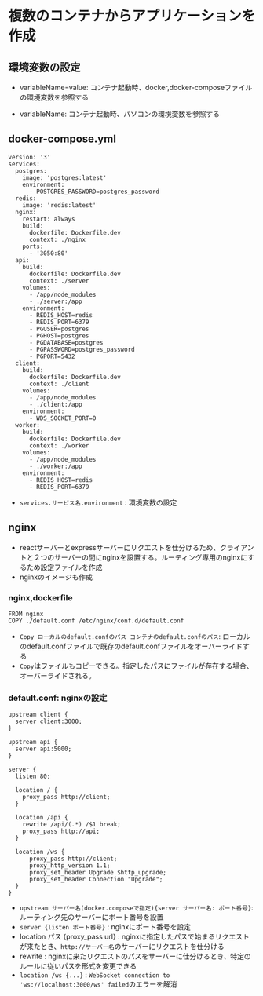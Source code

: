 # 複数のコンテナからアプリケーションを作成



## 環境変数の設定

  - variableName=value: コンテナ起動時、docker,docker-composeファイルの環境変数を参照する

  - variableName: コンテナ起動時、パソコンの環境変数を参照する

## docker-compose.yml

```
version: '3'
services:
  postgres:
    image: 'postgres:latest'
    environment:
      - POSTGRES_PASSWORD=postgres_password
  redis:
    image: 'redis:latest'
  nginx:
    restart: always
    build:
      dockerfile: Dockerfile.dev
      context: ./nginx
    ports:
      - '3050:80'
  api:
    build:
      dockerfile: Dockerfile.dev
      context: ./server
    volumes:
      - /app/node_modules
      - ./server:/app
    environment:
      - REDIS_HOST=redis
      - REDIS_PORT=6379
      - PGUSER=postgres
      - PGHOST=postgres
      - PGDATABASE=postgres
      - PGPASSWORD=postgres_password
      - PGPORT=5432
  client:
    build:
      dockerfile: Dockerfile.dev
      context: ./client
    volumes:
      - /app/node_modules
      - ./client:/app
    environment:
      - WDS_SOCKET_PORT=0
  worker:
    build:
      dockerfile: Dockerfile.dev
      context: ./worker
    volumes:
      - /app/node_modules
      - ./worker:/app
    environment:
      - REDIS_HOST=redis
      - REDIS_PORT=6379
```
- `services.サービス名.environment` : 環境変数の設定

## nginx
- reactサーバーとexpressサーバーにリクエストを仕分けるため、クライアントと２つのサーバーの間にnginxを設置する。ルーティング専用のnginxにするため設定ファイルを作成
- nginxのイメージも作成

### nginx,dockerfile

```
FROM nginx
COPY ./default.conf /etc/nginx/conf.d/default.conf
```
- `Copy ローカルのdefault.confのパス コンテナのdefault.confのパス`: ローカルのdefault.confファイルで既存のdefault.confファイルをオーバーライドする
- `Copy`はファイルもコピーできる。指定したパスにファイルが存在する場合、オーバーライドされる。

### default.conf: nginxの設定 
```
upstream client {
  server client:3000;
}

upstream api {
  server api:5000;
}

server {
  listen 80;

  location / {
    proxy_pass http://client;
  }

  location /api {
    rewrite /api/(.*) /$1 break;
    proxy_pass http://api;
  }

  location /ws {
      proxy_pass http://client;
      proxy_http_version 1.1;
      proxy_set_header Upgrade $http_upgrade;
      proxy_set_header Connection "Upgrade";
  }
}
```
- `upstream サーバー名(docker.composeで指定){server サーバー名: ポート番号}`:ルーティング先のサーバーにポート番号を設置
- `server {listen ポート番号}` : nginxにポート番号を設定
- location パス {proxy_pass url} : nginxに指定したパスで始まるリクエストが来たとき、`http://サーバー名`のサーバーにリクエストを仕分ける
- rewrite : nginxに来たリクエストのパスをサーバーに仕分けるとき、特定のルールに従いパスを形式を変更できる
- `location /ws {...}` : `WebSocket connection to 'ws://localhost:3000/ws' failed`のエラーを解消